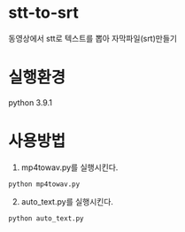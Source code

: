 # stt-to-srt
동영상에서 stt로 텍스트를 뽑아 자막파일(srt)만들기

# 실행환경
python 3.9.1
# 사용방법

1. mp4towav.py를 실행시킨다.
```
python mp4towav.py
```
2. auto_text.py를 실행시킨다.
```
python auto_text.py
